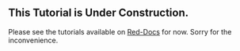 ## This Tutorial is Under Construction.   
Please see the tutorials available on [Red-Docs](https://twentysix26.github.io/Red-Docs/) for now. Sorry for the inconvenience.
